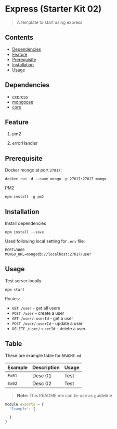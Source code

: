 # Express (Starter Kit 02)

> A template to start using express

## <a name="contents"></a> Contents
 - [Dependencies](#dependencies)
 - [Feature](#feature)
 - [Prerequisite](#prerequisite)
 - [Installation](#installation)
 - [Usage](#usage)

## <a name="dependencies"></a> Dependencies
- [express](https://github.com/expressjs/express)
- [mongoose](https://github.com/Automattic/mongoose)
- [cors](https://github.com/expressjs/cors)

## <a name="feature"></a> Feature

1.  pm2

2.  errorHandler

## <a name="prerequisite"></a> Prerequisite

Docker mongo at port `27017`:  
```
docker run -d --name mongo -p 27017:27017 mongo
```
PM2
```
npm install -g pm2
```

## <a name="installation"></a> Installation

Install dependencies
```
npm install --save
```

Used following local setting for `.env` file:  
```
PORT=3000
MONGO_URL=mongodb://localhost:27017/user
```
## <a name="usage"></a> Usage
Test server locally
```
npm start
```

Routes:

- `GET /user` - get all users
- `POST /user` - create a user
- `GET /user/:userId` - get a user
- `POST /user/:userId` - update a user
- `DELETE /user/:userId` - delete a user

## Table
These are example table for `README.md`

| Example | Description | Usage |
| ------- | ----------- | ----- |
| `Ex01` | Desc 01 | Test |
| `Ex02` | Desc 02 | Test |

> **Note:** This README.me can be use as guideline
```javascript
module.exports = {
  'Example': {

  }
}
```